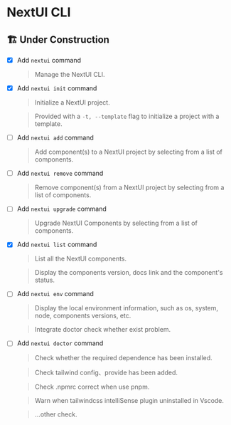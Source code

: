 # NextUI CLI

## 🏗️ Under Construction

- [x] Add `nextui` command

  > Manage the NextUI CLI.

- [x] Add `nextui init` command

  > Initialize a NextUI project.

  > Provided with a `-t, --template` flag to initialize a project with a template.

- [ ] Add `nextui add` command

  > Add component(s) to a NextUI project by selecting from a list of components.

- [ ] Add `nextui remove` command

  > Remove component(s) from a NextUI project by selecting from a list of components.

- [ ] Add `nextui upgrade` command

  > Upgrade NextUI Components by selecting from a list of components.

- [x] Add `nextui list` command

  > List all the NextUI components.

  > Display the components version, docs link and the component's status.

- [ ] Add `nextui env` command

  > Display the local environment information, such as os, system, node, components versions, etc.

  > Integrate doctor check whether exist problem.

- [ ] Add `nextui doctor` command

  > Check whether the required dependence has been installed.

  > Check tailwind config、provide has been added.

  > Check .npmrc correct when use pnpm.

  > Warn when tailwindcss intelliSense plugin uninstalled in Vscode.

  > …other check.
